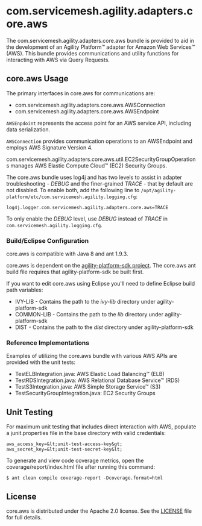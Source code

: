 # com.servicemesh.agility.adapters.core.aws

The com.servicemesh.agility.adapters.core.aws bundle is provided to aid in the development of an Agility Platform&trade; adapter for Amazon Web Services&trade; (AWS). This bundle provides communications and utility functions for interacting with AWS via Query Requests.

## core.aws Usage
The primary interfaces in core.aws for communications are:
* com.servicemesh.agility.adapters.core.aws.AWSConnection
* com.servicemesh.agility.adapters.core.aws.AWSEndpoint

`AWSEnpdoint` represents the access point for an AWS service API, including data serialization.

`AWSConnection` provides communication operations to an AWSEndpoint and employs AWS Signature Version 4.

com.servicemesh.agility.adapters.core.aws.util.EC2SecurityGroupOperations manages AWS Elastic Compute Cloud&trade; (EC2) Security Groups.

The core.aws bundle uses log4j and has two levels to assist in adapter troubleshooting - *DEBUG* and the finer-grained *TRACE* - that by default are not disabled. To enable both, add the following line to `/opt/agility-platform/etc/com.servicemesh.agility.logging.cfg`:
```
log4j.logger.com.servicemesh.agility.adapters.core.aws=TRACE
```
To only enable the *DEBUG* level, use *DEBUG* instead of *TRACE* in `com.servicemesh.agility.logging.cfg`.

### Build/Eclipse Configuration
core.aws is compatible with Java 8 and ant 1.9.3.

core.aws is dependent on the [agility-platform-sdk project](https://github.com/csc/agility-platform-sdk). The core.aws ant build file requires that agility-platform-sdk be built first.

If you want to edit core.aws using Eclipse you'll need to define Eclipse build path variables:
* IVY-LIB - Contains the path to the *ivy-lib* directory under agility-platform-sdk
* COMMON-LIB - Contains the path to the *lib* directory under agility-platform-sdk
* DIST - Contains the path to the *dist* directory under agility-platform-sdk

### Reference Implementations
Examples of utilizing the core.aws bundle with various AWS APIs are provided with the unit tests:
* TestELBIntegration.java: AWS Elastic Load Balancing&trade; (ELB)
* TestRDSIntegration.java: AWS Relational Database Service&trade; (RDS)
* TestS3Integration.java: AWS Simple Storage Service&trade; (S3)
* TestSecurityGroupIntegration.java: EC2 Security Groups

## Unit Testing
For maximum unit testing that includes direct interaction with AWS, populate a junit.properties file in the base directory with valid credentials:
```
aws_access_key=&lt;unit-test-access-key&gt;
aws_secret_key=&lt;unit-test-secret-key&lt;
```

To generate and view code coverage metrics, open the coverage/report/index.html file after running this command:
```
$ ant clean compile coverage-report -Dcoverage.format=html
```

## License
core.aws is distributed under the Apache 2.0 license. See the [LICENSE](https://github.com/csc/com.servicemesh.agility.adapters.core.aws/blob/master/LICENSE) file for full details.
